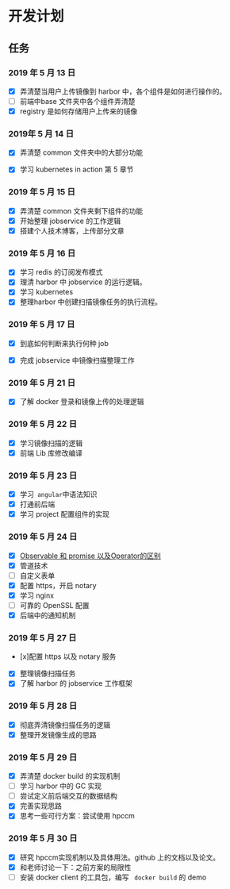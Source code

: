 # 开发计划

## 任务

### 2019 年 5 月 13 日
- [x] 弄清楚当用户上传镜像到 harbor 中，各个组件是如何进行操作的。
- [ ] 前端中base 文件夹中各个组件弄清楚
- [x] registry 是如何存储用户上传来的镜像

### 2019年 5 月 14 日
- [x] 弄清楚 common 文件夹中的大部分功能
- [x] 学习 kubernetes in action 第 5 章节


### 2019 年 5 月 15 日
- [x] 弄清楚 common 文件夹剩下组件的功能
- [x] 开始整理 jobservice 的工作逻辑
- [x] 搭建个人技术博客，上传部分文章

### 2019 年 5 月 16 日
- [x] 学习 redis 的订阅发布模式
- [x] 理清 harbor 中 jobservice 的运行逻辑。
- [x] 学习 kubernetes
- [x] 整理harbor 中创建扫描镜像任务的执行流程。

### 2019 年 5 月 17 日
- [x] 到底如何判断来执行何种 job
- [x] 完成 jobservice 中镜像扫描整理工作



### 2019 年 5 月 21 日
- [x] 了解 docker 登录和镜像上传的处理逻辑

### 2019 年 5 月 22 日
- [x] 学习镜像扫描的逻辑
- [x] 前端 Lib 库修改编译

### 2019 年 5 月 23 日
- [x] 学习` angular`中语法知识
- [x] 打通前后端
- [x] 学习 project 配置组件的实现

### 2019 年 5 月 24 日
- [x]    [Observable 和 promise 以及Operator的区别](https://segmentfault.com/a/1190000009924164#articleHeader0)
- [x] 管道技术
- [ ] 自定义表单
- [x] 配置 https，开启 notary
- [x] 学习 nginx
- [ ] 可靠的 OpenSSL 配置
- [x] 后端中的通知机制

### 2019 年 5 月 27 日
- [x]配置 https 以及 notary 服务
- [x] 整理镜像扫描任务
- [x] 了解 harbor 的 jobservice 工作框架

### 2019 年 5 月 28 日
- [x] 彻底弄清镜像扫描任务的逻辑
- [x] 整理开发镜像生成的思路

### 2019 年 5 月 29 日
- [x] 弄清楚 docker build 的实现机制
- [ ] 学习 harbor 中的 GC 实现
- [ ] 尝试定义前后端交互的数据结构 
- [x] 完善实现思路
- [x] 思考一些可行方案：尝试使用 hpccm

### 2019 年 5 月 30 日
- [x] 研究 hpccm实现机制以及具体用法。github 上的文档以及论文。
- [x] 和老师讨论一下：之前方案的局限性
- [ ] 安装 docker client 的工具包，编写 ` docker build` 的 demo      